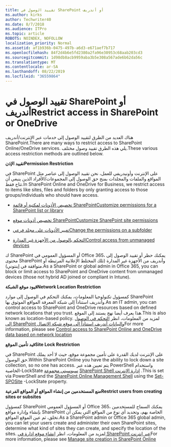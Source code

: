 ```yaml
---
title: تقييد الوصول في SharePoint أو أندريف
ms.author: kirks
author: Techwriter40
ms.date: 8/7/2018
ms.audience: ITPro
ms.topic: article
ROBOTS: NOINDEX, NOFOLLOW
localization_priority: Normal
ms.assetid: af1b936b-0475-497b-a6d3-e671aef7b717
ms.openlocfilehash: 84f2d4b6e5fd2380a2fa96e30953c68aab203cd3
ms.sourcegitcommit: 1d98db8acb9959aba3b5e308a567ade6b62da56c
ms.translationtype: MT
ms.contentlocale: ar-SA
ms.lasthandoff: 08/22/2019
ms.locfileid: "36559864"
---
```

# <a name="restrict-access-in-sharepoint-or-onedrive"></a><span data-ttu-id="3b571-102">تقييد الوصول في SharePoint أو أندريف</span><span class="sxs-lookup"><span data-stu-id="3b571-102">Restrict access in SharePoint or OneDrive</span></span>

<span data-ttu-id="3b571-103">هناك العديد من الطرق لتقييد الوصول إلى خدمات عبر الإنترنت/أندريف SharePoint.</span><span class="sxs-lookup"><span data-stu-id="3b571-103">There are many ways to restrict access to SharePoint Online/OneDrive services.</span></span> <span data-ttu-id="3b571-104">يلي هذه الطرق تقييد وصول مختلف.</span><span class="sxs-lookup"><span data-stu-id="3b571-104">These various access restriction methods are outlined below.</span></span> 

<span data-ttu-id="3b571-105">**تقييد الإذن**</span><span class="sxs-lookup"><span data-stu-id="3b571-105">**Permission Restriction**</span></span>

<span data-ttu-id="3b571-106">في SharePoint على الإنترنت وأونيدريفي للعمل، نحن تقييد الوصول إلى عناصر مثل المواقع والملفات والمجلدات بمنح حق الوصول إلى المجموعات/الأفراد الذين ينبغي أن تتاح فقط.</span><span class="sxs-lookup"><span data-stu-id="3b571-106">In SharePoint Online and OneDrive for Business, we restrict access to items like sites, files and folders by only granting access to those groups/individuals who should have access.</span></span>

- [<span data-ttu-id="3b571-107">تخصيص الأذونات لمكتبة أو قائمة SharePoint</span><span class="sxs-lookup"><span data-stu-id="3b571-107">Customize permissions for a SharePoint list or library</span></span>](https://support.office.com/article/Customize-permissions-for-a-SharePoint-list-or-library-02d770f3-59eb-4910-a608-5f84cc297782)

- [<span data-ttu-id="3b571-108">تخصيص أذونات موقع SharePoint</span><span class="sxs-lookup"><span data-stu-id="3b571-108">Customize SharePoint site permissions</span></span>](https://docs.microsoft.com/sharepoint/customize-sharepoint-site-permissions)

- [<span data-ttu-id="3b571-109">تغيير الأذونات على مجلد فرعي</span><span class="sxs-lookup"><span data-stu-id="3b571-109">Change the permissions on a subfolder</span></span>](https://support.office.com/article/Change-the-permissions-on-a-subfolder-5427BD7C-F20A-4F75-8CF2-5359DD45A1A6)

- [<span data-ttu-id="3b571-110">التحكم بالوصول من الأجهزة غير المدارة</span><span class="sxs-lookup"><span data-stu-id="3b571-110">Control access from unmanaged devices</span></span>](https://docs.microsoft.com/sharepoint/control-access-from-unmanaged-devices)

<span data-ttu-id="3b571-111">ك SharePoint أو المسؤول العمومي في Office 365، يمكنك حظر أو تقييد الوصول إلى محتوى SharePoint وأندريف من الأجهزة غير المدارة (تلك المختلط الإعلانية المرتبطة أو متوافقة في إينتوني).</span><span class="sxs-lookup"><span data-stu-id="3b571-111">As a SharePoint or global admin in Office 365, you can block or limit access to SharePoint and OneDrive content from unmanaged devices (those not hybrid AD joined or compliant in Intune).</span></span>

<span data-ttu-id="3b571-112">**قيود موقع الشبكة**</span><span class="sxs-lookup"><span data-stu-id="3b571-112">**Network Location Restriction**</span></span>

<span data-ttu-id="3b571-113">كمسؤول تكنولوجيا المعلومات، يمكنك التحكم في الوصول إلى موارد SharePoint وأندريف استناداً إلى شبكة المعرفة المواقع الموثوق بها.</span><span class="sxs-lookup"><span data-stu-id="3b571-113">As an IT admin, you can control access to SharePoint and OneDrive resources based on defined network locations that you trust.</span></span> <span data-ttu-id="3b571-114">هذا يعرف أيضا نهج يستند إلى الموقع.</span><span class="sxs-lookup"><span data-stu-id="3b571-114">This is also known as location-based policy.</span></span> <span data-ttu-id="3b571-115">لمزيد من المعلومات، انظر [التحكم في الوصول إلى SharePoint والبيانات أندريف استناداً إلى موقع شبكة الاتصال](https://docs.microsoft.com/sharepoint/control-access-based-on-network-location)</span><span class="sxs-lookup"><span data-stu-id="3b571-115">For more information, please see [Control access to SharePoint Online and OneDrive data based on network location](https://docs.microsoft.com/sharepoint/control-access-based-on-network-location)</span></span>

<span data-ttu-id="3b571-116">**قيد تأمين الموقع**</span><span class="sxs-lookup"><span data-stu-id="3b571-116">**Site Lock Restriction**</span></span> 

<span data-ttu-id="3b571-117">في SharePoint على الإنترنت لديك القدرة على تأمين مجموعة موقع، حيث لا أحد يملك حق الوصول.</span><span class="sxs-lookup"><span data-stu-id="3b571-117">Within SharePoint Online you have the ability to lock down a site collection, so no one has access.</span></span> <span data-ttu-id="3b571-118">يتم تعيين هذه عبر PowerShell واستخدام الخاصية-LockState [سبوسيتي مجموعة](https://docs.microsoft.com/powershell/module/sharepoint-online/set-sposite?view=sharepoint-ps) [SharePoint Shell إدارة الإنترنت](https://docs.microsoft.com/powershell/sharepoint/sharepoint-online/connect-sharepoint-online?view=sharepoint-ps) .</span><span class="sxs-lookup"><span data-stu-id="3b571-118">This is set via PowerShell and the [SharePoint Online Management Shell](https://docs.microsoft.com/powershell/sharepoint/sharepoint-online/connect-sharepoint-online?view=sharepoint-ps) using the [Set-SPOSite](https://docs.microsoft.com/powershell/module/sharepoint-online/set-sposite?view=sharepoint-ps) -LockState property.</span></span>

<span data-ttu-id="3b571-119">**منع المستخدمين من إنشاء المواقع أو المواقع الفرعية**</span><span class="sxs-lookup"><span data-stu-id="3b571-119">**Restrict users from creating sites or subsites**</span></span>

<span data-ttu-id="3b571-120">كمسؤول SharePoint أو المسؤول العمومي Office 365، يمكنك السماح للمستخدمين بإنشاء وإدارة مواقع SharePoint الخاصة بهم، وتحديد أي نوع من المواقع التي يمكن أن تخلق، ثم عين الموقع المواقع.</span><span class="sxs-lookup"><span data-stu-id="3b571-120">As a SharePoint admin or Office 365 global admin, you can let your users create and administer their own SharePoint sites, determine what kind of sites they can create, and specify the location of the sites.</span></span> <span data-ttu-id="3b571-121">لمزيد من المعلومات، انظر [إنشاء موقع إدارة في SharePoint عبر إنترنت](https://docs.microsoft.com/sharepoint/manage-site-creation)</span><span class="sxs-lookup"><span data-stu-id="3b571-121">For more information, please see [Manage site creation in SharePoint Online](https://docs.microsoft.com/sharepoint/manage-site-creation)</span></span>

